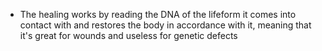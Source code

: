 - The healing works by reading the DNA of the lifeform it comes into contact with and restores the body in accordance with it, meaning that it's great for wounds and useless for genetic defects